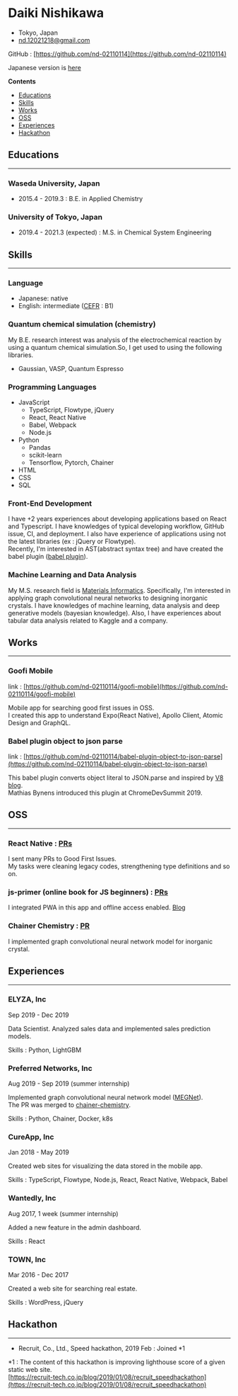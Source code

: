 # Daiki Nishikawa

- Tokyo, Japan
- nd.12021218@gmail.com

GitHub : [https://github.com/nd-02110114](https://github.com/nd-02110114)

Japanese version is [here](https://github.com/nd-02110114/resume/blob/master/README-ja.md)

**Contents**

* [Educations](#Educations)
* [Skills](#Skills)
* [Works](#Works)
* [OSS](#OSS)
* [Experiences](#Experiences)
* [Hackathon](#Hackathon)

## Educations

<hr />

### Waseda University, Japan

- 2015.4 - 2019.3 : B.E. in Applied Chemistry

### University of Tokyo, Japan

- 2019.4 - 2021.3 (expected) : M.S. in Chemical System Engineering

<div style="page-break-before:always"></div>

## Skills

<hr />

### Language

- Japanese: native
- English: intermediate ([CEFR](https://www.coe.int/en/web/common-european-framework-reference-languages/level-descriptions) : B1)

### Quantum chemical simulation (chemistry)

My B.E. research interest was analysis of the electrochemical reaction by using a quantum chemical simulation.So, I get used to using the following libraries.

- Gaussian, VASP, Quantum Espresso

### Programming Languages

- JavaScript
  - TypeScript, Flowtype, jQuery
  - React, React Native
  - Babel, Webpack
  - Node.js
- Python
  - Pandas
  - scikit-learn
  - Tensorflow, Pytorch, Chainer
- HTML
- CSS
- SQL

### Front-End Development

I have +2 years experiences about developing applications based on React and Typescript. I have knowledges of typical developing workflow, GitHub issue, CI, and deployment. I also have experience of applications using not the latest libraries (ex : jQuery or Flowtype).  
Recently, I'm interested in AST(abstract syntax tree) and have created the babel plugin ([babel plugin](https://github.com/nd-02110114/babel-plugin-object-to-json-parse)).

### Machine Learning and Data Analysis

My M.S. research field is [Materials Informatics](https://en.wikipedia.org/wiki/Materials_informatics). Specifically, I'm interested in applying graph convolutional neural networks to designing  inorganic crystals. I have knowledges of machine learning, data analysis and deep generative models (bayesian knowledge). Also, I have experiences about tabular data analysis related to Kaggle and a company.

<div style="page-break-before:always"></div>

## Works

<hr />

### Goofi Mobile

link : [https://github.com/nd-02110114/goofi-mobile](https://github.com/nd-02110114/goofi-mobile)

Mobile app for searching good first issues in OSS.  
I created this app to understand Expo(React Native), Apollo Client, Atomic Design and GraphQL.

### Babel plugin object to json parse

link : [https://github.com/nd-02110114/babel-plugin-object-to-json-parse](https://github.com/nd-02110114/babel-plugin-object-to-json-parse)

This babel plugin converts object literal to JSON.parse and inspired by [V8 blog](https://v8.dev/blog/cost-of-javascript-2019#json).  
Mathias Bynens introduced this plugin at ChromeDevSummit 2019.

## OSS

<hr />

### React Native : [PRs](https://github.com/facebook/react-native/pulls?q=is%3Apr+author%3And-02110114+is%3Aclosed)

I sent many PRs to Good First Issues.  
My tasks were cleaning legacy codes, strengthening type definitions and so on.

### js-primer (online book for JS beginners) : [PRs](https://github.com/asciidwango/js-primer/pulls?q=is%3Apr+author%3And-02110114+is%3Aclosed)

I integrated PWA in this app and offline access enabled.
[Blog](https://efcl.info/2018/05/25/js-primer-offline/)

### Chainer Chemistry : [PR](https://github.com/chainer/chainer-chemistry/pull/405)

I implemented graph convolutional neural network model for inorganic crystal.

<div style="page-break-before:always"></div>

## Experiences

<hr />

### ELYZA, Inc

Sep 2019 - Dec 2019

Data Scientist. Analyzed sales data and implemented sales prediction models.

Skills : Python, LightGBM

### Preferred Networks, Inc

Aug 2019 - Sep 2019 (summer internship)

Implemented graph convolutional neural network model ([MEGNet](https://pubs.acs.org/doi/10.1021/acs.chemmater.9b01294)).  
The PR was merged to [chainer-chemistry](https://github.com/chainer/chainer-chemistry).

Skills : Python, Chainer, Docker, k8s

### CureApp, Inc

Jan 2018 - May 2019

Created web sites for visualizing the data stored in the mobile app.

Skills : TypeScript, Flowtype, Node.js, React, React Native, Webpack, Babel

### Wantedly, Inc

Aug 2017, 1 week (summer internship)

Added a new feature in the admin dashboard.

Skills : React

### TOWN, Inc

Mar 2016 - Dec 2017

Created a web site for searching real estate.

Skills : WordPress, jQuery

## Hackathon

<hr />

- Recruit, Co., Ltd., Speed hackathon, 2019 Feb : Joined *1

*1 : The content of this hackathon is improving lighthouse score of a given static web site.  
[https://recruit-tech.co.jp/blog/2019/01/08/recruit_speedhackathon](https://recruit-tech.co.jp/blog/2019/01/08/recruit_speedhackathon)
